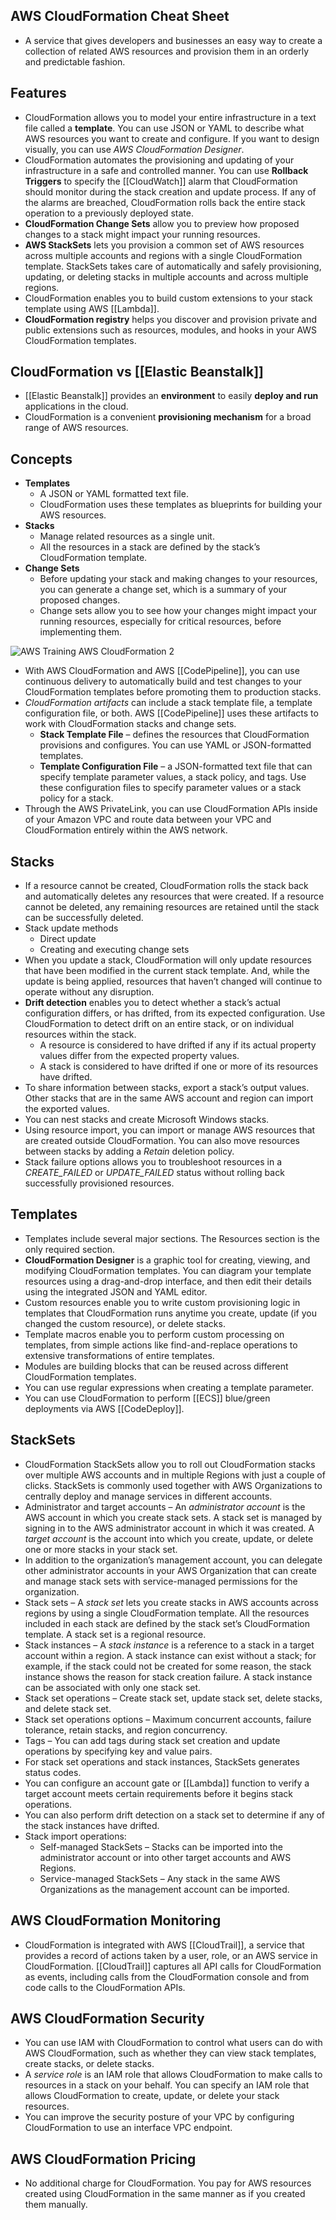 ## AWS CloudFormation Cheat Sheet

- A service that gives developers and businesses an easy way to create a collection of related AWS resources and provision them in an orderly and predictable fashion.
## **Features**

- CloudFormation allows you to model your entire infrastructure in a text file called a **template**. You can use JSON or YAML to describe what AWS resources you want to create and configure. If you want to design visually, you can use _AWS CloudFormation Designer_.
- CloudFormation automates the provisioning and updating of your infrastructure in a safe and controlled manner. You can use **Rollback Triggers** to specify the [[CloudWatch]] alarm that CloudFormation should monitor during the stack creation and update process. If any of the alarms are breached, CloudFormation rolls back the entire stack operation to a previously deployed state.
- **CloudFormation Change Sets** allow you to preview how proposed changes to a stack might impact your running resources.
- **AWS StackSets** lets you provision a common set of AWS resources across multiple accounts and regions with a single CloudFormation template. StackSets takes care of automatically and safely provisioning, updating, or deleting stacks in multiple accounts and across multiple regions.
- CloudFormation enables you to build custom extensions to your stack template using AWS [[Lambda]].
- **CloudFormation registry** helps you discover and provision private and public extensions such as resources, modules, and hooks in your AWS CloudFormation templates.

## **CloudFormation vs [[Elastic Beanstalk]]**

- [[Elastic Beanstalk]] provides an **environment** to easily **deploy and run** applications in the cloud.
- CloudFormation is a convenient **provisioning mechanism** for a broad range of AWS resources.
## **Concepts**

- **Templates**
    - A JSON or YAML formatted text file.
    - CloudFormation uses these templates as blueprints for building your AWS resources.
- **Stacks**
    - Manage related resources as a single unit.
    - All the resources in a stack are defined by the stack’s CloudFormation template.
- **Change Sets**
    - Before updating your stack and making changes to your resources, you can generate a change set, which is a summary of your proposed changes.
    - Change sets allow you to see how your changes might impact your running resources, especially for critical resources, before implementing them.

![AWS Training AWS CloudFormation 2](https://td-mainsite-cdn.tutorialsdojo.com/wp-content/uploads/2018/12/AWS-Training-AWS-CloudFormation-2.jpg)

- With AWS CloudFormation and AWS [[CodePipeline]], you can use continuous delivery to automatically build and test changes to your CloudFormation templates before promoting them to production stacks.
- _CloudFormation artifacts_ can include a stack template file, a template configuration file, or both. AWS [[CodePipeline]] uses these artifacts to work with CloudFormation stacks and change sets.
    - **Stack Template File** – defines the resources that CloudFormation provisions and configures. You can use YAML or JSON-formatted templates.
    - **Template Configuration File** – a JSON-formatted text file that can specify template parameter values, a stack policy, and tags. Use these configuration files to specify parameter values or a stack policy for a stack.
- Through the AWS PrivateLink, you can use CloudFormation APIs inside of your Amazon VPC and route data between your VPC and CloudFormation entirely within the AWS network.

## **Stacks**

- If a resource cannot be created, CloudFormation rolls the stack back and automatically deletes any resources that were created. If a resource cannot be deleted, any remaining resources are retained until the stack can be successfully deleted.
- Stack update methods
    - Direct update
    - Creating and executing change sets
- When you update a stack, CloudFormation will only update resources that have been modified in the current stack template. And, while the update is being applied, resources that haven’t changed will continue to operate without any disruption.
- **Drift detection** enables you to detect whether a stack’s actual configuration differs, or has drifted, from its expected configuration. Use CloudFormation to detect drift on an entire stack, or on individual resources within the stack.
    - A resource is considered to have drifted if any if its actual property values differ from the expected property values.
    - A stack is considered to have drifted if one or more of its resources have drifted.
- To share information between stacks, export a stack’s output values. Other stacks that are in the same AWS account and region can import the exported values.
- You can nest stacks and create Microsoft Windows stacks.
- Using resource import, you can import or manage AWS resources that are created outside CloudFormation. You can also move resources between stacks by adding a _Retain_ deletion policy.
- Stack failure options allows you to troubleshoot resources in a _CREATE_FAILED_ or _UPDATE_FAILED_ status without rolling back successfully provisioned resources.

## **Templates**

- Templates include several major sections. The Resources section is the only required section.
- **CloudFormation Designer** is a graphic tool for creating, viewing, and modifying CloudFormation templates. You can diagram your template resources using a drag-and-drop interface, and then edit their details using the integrated JSON and YAML editor.
- Custom resources enable you to write custom provisioning logic in templates that CloudFormation runs anytime you create, update (if you changed the custom resource), or delete stacks.
- Template macros enable you to perform custom processing on templates, from simple actions like find-and-replace operations to extensive transformations of entire templates.
- Modules are building blocks that can be reused across different CloudFormation templates.
- You can use regular expressions when creating a template parameter.
- You can use CloudFormation to perform [[ECS]] blue/green deployments via AWS [[CodeDeploy]].

## **StackSets**

- CloudFormation StackSets allow you to roll out CloudFormation stacks over multiple AWS accounts and in multiple Regions with just a couple of clicks. StackSets is commonly used together with AWS Organizations to centrally deploy and manage services in different accounts.
- Administrator and target accounts – An _administrator account_ is the AWS account in which you create stack sets. A stack set is managed by signing in to the AWS administrator account in which it was created. A _target account_ is the account into which you create, update, or delete one or more stacks in your stack set.
- In addition to the organization’s management account, you can delegate other administrator accounts in your AWS Organization that can create and manage stack sets with service-managed permissions for the organization.
- Stack sets – A _stack set_ lets you create stacks in AWS accounts across regions by using a single CloudFormation template. All the resources included in each stack are defined by the stack set’s CloudFormation template. A stack set is a regional resource.
- Stack instances – A _stack instance_ is a reference to a stack in a target account within a region. A stack instance can exist without a stack; for example, if the stack could not be created for some reason, the stack instance shows the reason for stack creation failure. A stack instance can be associated with only one stack set.
- Stack set operations – Create stack set, update stack set, delete stacks, and delete stack set.
- Stack set operations options – Maximum concurrent accounts, failure tolerance, retain stacks, and region concurrency.
- Tags – You can add tags during stack set creation and update operations by specifying key and value pairs.
- For stack set operations and stack instances, StackSets generates status codes.
- You can configure an account gate or [[Lambda]] function to verify a target account meets certain requirements before it begins stack operations.
- You can also perform drift detection on a stack set to determine if any of the stack instances have drifted.
- Stack import operations:
    - Self-managed StackSets – Stacks can be imported into the administrator account or into other target accounts and AWS Regions.
    - Service-managed StackSets – Any stack in the same AWS Organizations as the management account can be imported.

## **AWS CloudFormation Monitoring**

- CloudFormation is integrated with AWS [[CloudTrail]], a service that provides a record of actions taken by a user, role, or an AWS service in CloudFormation. [[CloudTrail]] captures all API calls for CloudFormation as events, including calls from the CloudFormation console and from code calls to the CloudFormation APIs.

## **AWS CloudFormation Security**

- You can use IAM with CloudFormation to control what users can do with AWS CloudFormation, such as whether they can view stack templates, create stacks, or delete stacks.
- A _service role_ is an IAM role that allows CloudFormation to make calls to resources in a stack on your behalf. You can specify an IAM role that allows CloudFormation to create, update, or delete your stack resources.
- You can improve the security posture of your VPC by configuring CloudFormation to use an interface VPC endpoint.

## **AWS CloudFormation Pricing**

- No additional charge for CloudFormation. You pay for AWS resources created using CloudFormation in the same manner as if you created them manually.